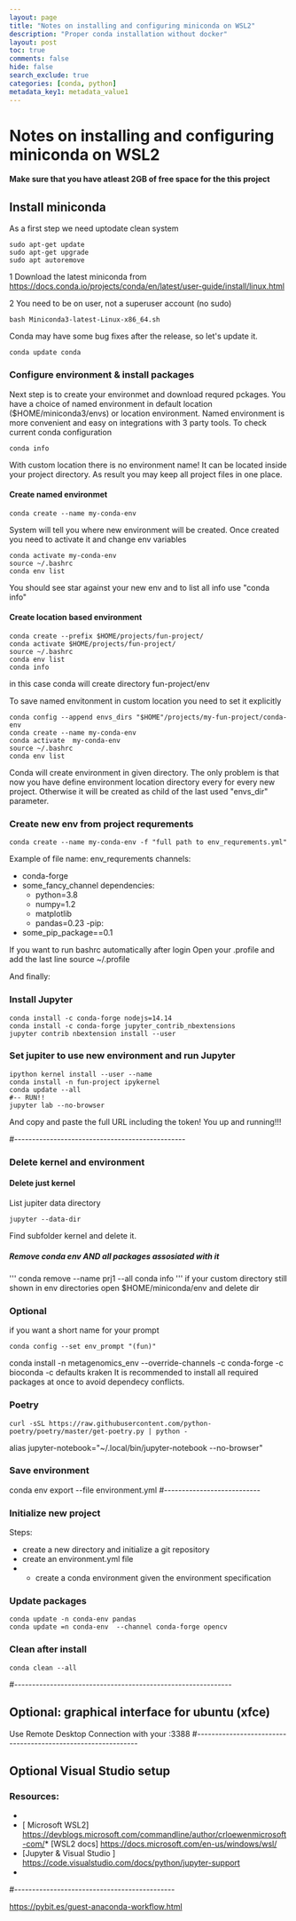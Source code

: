 ```yaml
---
layout: page
title: "Notes on installing and configuring miniconda on WSL2"
description: "Proper conda installation without docker"
layout: post
toc: true
comments: false
hide: false
search_exclude: true
categories: [conda, python]
metadata_key1: metadata_value1
---
```


# Notes on installing and configuring miniconda on WSL2

**Make sure that you have atleast 2GB of free space for the this project**


## Install miniconda

As a first step we need uptodate clean system
```
sudo apt-get update
sudo apt-get upgrade
sudo apt autoremove
```

1  Download the latest miniconda from https://docs.conda.io/projects/conda/en/latest/user-guide/install/linux.html


2 You need to be on user, not a superuser account (no sudo)
```
bash Miniconda3-latest-Linux-x86_64.sh
```

Conda may have some bug fixes after the release, so let's update it.
```
conda update conda
```

### Configure environment & install packages

Next step is to create your environmet and download requred pckages.
You have a choice of named environment in default location  ($HOME/miniconda3/envs)
or location environment. Named environment is more convenient and easy on integrations with 3 party tools.
To check current conda  configuration 
```
conda info
```
With custom location there is no environment name!
It can be located inside your project directory. As result you may keep all project files in one place.

#### Create **named** environmet
```
conda create --name my-conda-env
```
System will tell you where new environment will be created.
Once created you need to activate it and change  env variables
```
conda activate my-conda-env
source ~/.bashrc
conda env list 
```
You should see star against your new env
and to list all info use  "conda info"


#### Create **location** based environment 
```
conda create --prefix $HOME/projects/fun-project/
conda activate $HOME/projects/fun-project/
source ~/.bashrc
conda env list
conda info
```
in this case conda will create directory fun-project/env

To save named envitonment in  custom location 
you need to set it explicitly
```
conda config --append envs_dirs "$HOME"/projects/my-fun-project/conda-env
conda create --name my-conda-env
conda activate  my-conda-env
source ~/.bashrc
conda env list 
```
Conda will create environment in given directory. The only problem is that now you have define environment   location directory every for every new project. Otherwise it will be created as child of the last used "envs_dir" parameter.



### Create new env from project requrements

```
conda create --name my-conda-env -f "full path to env_requrements.yml"
```
Example  of file 
name: env_requrements
channels:
- conda-forge 
- some_fancy_channel
dependencies:
  - python=3.8
  - numpy=1.2
  - matplotlib
  - pandas=0.23
-pip:
- some_pip_package==0.1


If you want to run bashrc automatically after login
Open your .profile and add the last line 
source ~/.profile

And finally: 
### Install Jupyter 
```
conda install -c conda-forge nodejs=14.14
conda install -c conda-forge jupyter_contrib_nbextensions
jupyter contrib nbextension install --user
```
### Set jupiter to use new environment and run Jupyter
```
ipython kernel install --user --name 
conda install -n fun-project ipykernel
conda update --all
#-- RUN!!
jupyter lab --no-browser
```
And copy and paste the full URL including the token! 
You up and running!!! 

#------------------------------------------------

### Delete kernel and environment 
#### Delete just kernel 
List jupiter data directory 
```
jupyter --data-dir
```
Find subfolder kernel and delete it. 
##### Remove conda env AND  all  packages assosiated with it
'''
conda remove --name prj1 --all
conda info
'''
if your custom directory still shown in env directories
open $HOME/miniconda/env
and delete dir  


### Optional 

if you want a short name for your prompt 
```
conda config --set env_prompt "(fun)"
```


conda install -n metagenomics_env --override-channels -c conda-forge -c bioconda -c defaults kraken
It is recommended to install all required packages at once to avoid dependecy conflicts. 

### Poetry 
```
curl -sSL https://raw.githubusercontent.com/python-poetry/poetry/master/get-poetry.py | python -
```

alias jupyter-notebook="~/.local/bin/jupyter-notebook --no-browser"


### Save  environment
conda env export --file environment.yml 
#---------------------------


### Initialize new project 

Steps:
* create a new directory and initialize a git repository
* create an environment.yml file
* * create a conda environment given the environment specification

<script src="https://gist.github.com/v2br/0b4e39cf1429a70d08e6214241329d70.js"></script>


### Update packages 
```
conda update -n conda-env pandas 
conda update =n conda-env  --channel conda-forge opencv 
```

### Clean after install 
```
conda clean --all 
```

#-------------------------------------------------------------
## Optional: graphical interface for ubuntu  (xfce)

<script src="https://gist.github.com/v2br/4b1780c99053c955be64fd1ae9a708ef.js"></script>


Use Remote Desktop Connection with your <IP Address>:3388
#-------------------------------------------------------------


## Optional Visual Studio  setup

### Resources: 

* 
* [ Microsoft WSL2] https://devblogs.microsoft.com/commandline/author/crloewenmicrosoft-com/* [WSL2 docs] https://docs.microsoft.com/en-us/windows/wsl/
* [Jupyter & Visual Studio ] https://code.visualstudio.com/docs/python/jupyter-support
* 


#---------------------------------------------

https://pybit.es/guest-anaconda-workflow.html
